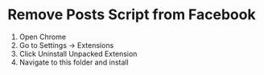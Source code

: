 # Remove Posts Script from Facebook 

1. Open Chrome
2. Go to Settings -> Extensions
3. Click Uninstall Unpacked Extension
4. Navigate to this folder and install